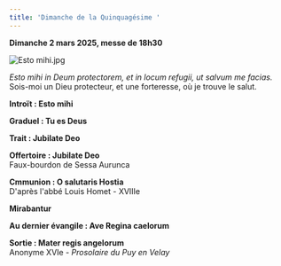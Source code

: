 ```yaml
---
title: 'Dimanche de la Quinquagésime '
---
```

**Dimanche 2 mars 2025, messe de 18h30**

![Esto mihi.jpg]({{site.baseurl}}/images/Esto%20mihi.jpg)

*Esto mihi in Deum protectorem, et in locum refugii, ut salvum me facias.*  
Sois-moi un Dieu protecteur, et une forteresse, où je trouve le salut.

**Introït : Esto mihi**

**Graduel : Tu es Deus**

**Trait : Jubilate Deo**

**Offertoire : Jubilate Deo**  
Faux-bourdon de Sessa Aurunca

**Cmmunion : O salutaris Hostia**  
D'après l'abbé Louis Homet - XVIIIe

**Mirabantur**

**Au dernier évangile : Ave Regina caelorum**

**Sortie : Mater regis angelorum**  
Anonyme XVIe - *Prosolaire du Puy en Velay*